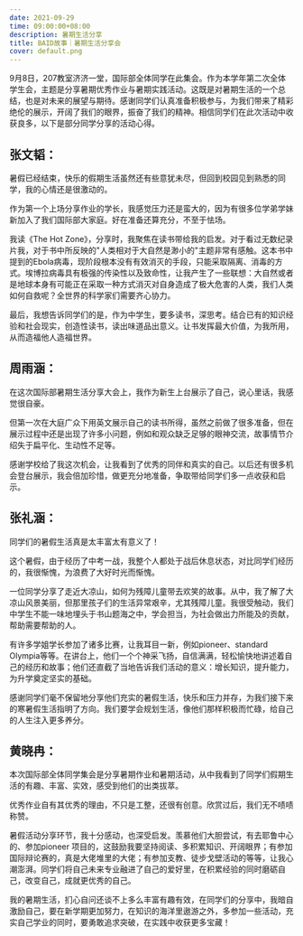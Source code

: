 ```yaml
---
date: 2021-09-29
time: 09:00:00+08:00
description: 暑期生活分享
title: BAID故事｜暑期生活分享会
cover: default.png
---
```


9月8日，207教室济济一堂，国际部全体同学在此集会。作为本学年第二次全体学生会，主题是分享暑期优秀作业与暑期实践活动。这既是对暑期生活的一个总结，也是对未来的展望与期待。感谢同学们认真准备积极参与，为我们带来了精彩绝伦的展示，开阔了我们的眼界，振奋了我们的精神。相信同学们在此次活动中收获良多，以下是部分同学分享的活动心得。

## 张文韬：

暑假已经结束，快乐的假期生活虽然还有些意犹未尽，但回到校园见到熟悉的同学，我的心情还是很激动的。

作为第一个上场分享作业的学长，我感觉压力还是蛮大的，因为有很多位学弟学妹新加入了我们国际部大家庭。好在准备还算充分，不至于怯场。

我读《The Hot Zone》，分享时，我聚焦在读书带给我的启发。对于看过无数纪录片我，对于书中所反映的"人类相对于大自然是渺小的"主题非常有感触。这本书中提到的Ebola病毒，现阶段根本没有有效消灭的手段，只能采取隔离、消毒的方式。埃博拉病毒具有极强的传染性以及致命性，让我产生了一些联想：大自然或者是地球本身有可能正在采取一种方式消灭对自身造成了极大危害的人类，我们人类如何自救呢？全世界的科学家们需要齐心协力。

最后，我想告诉同学们的是，作为中学生，要多读书，深思考。结合已有的知识经验和社会现实，创造性读书，读出味道品出意义。让书发挥最大价值，为我所用，从而造福他人造福世界。

## 周雨涵：

在这次国际部暑期生活分享大会上，我作为新生上台展示了自己，说心里话，我感觉很自豪。

但第一次在大庭广众下用英文展示自己的读书所得，虽然之前做了很多准备，但在展示过程中还是出现了许多小问题，例如和观众缺乏足够的眼神交流，故事情节介绍失于扁平化、生动性不足等。

感谢学校给了我这次机会，让我看到了优秀的同伴和真实的自己。以后还有很多机会登台展示，我会倍加珍惜，做更充分地准备，争取带给同学们多一点收获和启示。

## 张礼涵：

同学们的暑假生活真是太丰富太有意义了！

这个暑假，由于经历了中考一战，我整个人都处于战后休息状态，对比同学们经历的，我很惭愧，为浪费了大好时光而惭愧。

一位同学分享了走近大凉山，如何为残障儿童带去欢笑的故事。从中，我了解了大凉山风景美丽，但那里孩子们的生活异常艰辛，尤其残障儿童。我很受触动，我们中学生不能一味地埋头于书山题海之中，学会担当，为社会做出力所能及的贡献，帮助需要帮助的人。

有许多学姐学长参加了诸多比赛，让我耳目一新，例如pioneer、standard Olympia等等。在讲台上，他们一个个神采飞扬，自信满满，轻松愉快地讲述着自己的经历和故事；他们还直截了当地告诉我们活动的意义：增长知识，提升能力，为升学奠定坚实的基础。

感谢同学们毫不保留地分享他们充实的暑假生活，快乐和压力并存，为我们接下来的寒暑假生活指明了方向。我们要学会规划生活，像他们那样积极而忙碌，给自己的人生注入更多养分。

## 黄晓冉：

本次国际部全体同学集会是分享暑期作业和暑期活动，从中我看到了同学们假期生活的有趣、丰富、实效，感受到他们的出类拔萃。

优秀作业自有其优秀的理由，不只是工整，还很有创意。欣赏过后，我们无不啧啧称赞。

暑假活动分享环节，我十分感动，也深受启发。羡慕他们大胆尝试，有去耶鲁中心的、参加pioneer 项目的，这鼓励我要坚持阅读、多积累知识、开阔眼界；有参加国际辩论赛的，真是大佬堆里的大佬；有参加支教、徒步戈壁活动的等等，让我心潮澎湃。同学们将自己未来专业融进了自己的爱好里，在积累经验的同时磨砺自己，改变自己，成就更优秀的自己。

我的暑期生活，扪心自问还谈不上多么丰富有趣有效，在同学们的分享中，我暗自激励自己，要在新学期更加努力，在知识的海洋里遨游之外，多参加一些活动，充实自己学业的同时，要勇敢追求突破，在实践中收获更多宝藏！